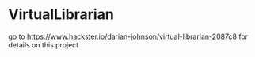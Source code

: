 # VirtualLibrarian
go to https://www.hackster.io/darian-johnson/virtual-librarian-2087c8 for details on this project
